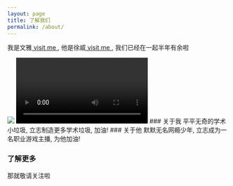 ```yaml
---
layout: page
title: 了解我们
permalink: /about/
---
```

我是文雅<a href = "https://i.cs.hku.hk/~wysun/index.html"> visit me </a>, 他是徐威<a href="https://sites.google.com/view/weixu/home"> visit me </a>, 我们已经在一起半年有余啦 

<img src="https://wenyasun.github.io/xs_blog.github.io/images/we_kiss.jpeg">

<video controls>
  <source src="https://wenyasun.github.io/xs_blog.github.io/images/hiking.mp4" type="video/mp4">
</video>
### 关于我
平平无奇的学术小垃圾, 立志制造更多学术垃圾, 加油!
### 关于他
默默无名网瘾少年, 立志成为一名职业游戏主播, 为他加油!

### 了解更多
那就敬请关注啦 
